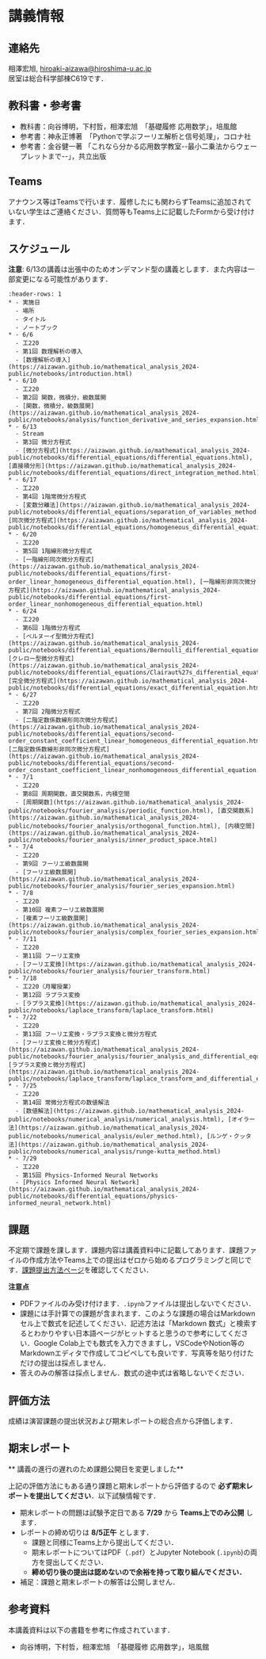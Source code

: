 # 講義情報

## 連絡先
相澤宏旭, hiroaki-aizawa@hiroshima-u.ac.jp  
居室は総合科学部棟C619です．

## 教科書・参考書
- 教科書：向谷博明，下村哲，相澤宏旭　「基礎履修 応用数学」，培風館
- 参考書：神永正博著　「Pythonで学ぶフーリエ解析と信号処理」，コロナ社
- 参考書：金谷健一著  「これなら分かる応用数学教室--最小二乗法からウェープレットまで--」，共立出版 

## Teams
アナウンス等はTeamsで行います．履修したにも関わらずTeamsに追加されていない学生はご連絡ください．質問等もTeams上に記載したFormから受け付けます．

## スケジュール
**注意**:
6/13の講義は出張中のためオンデマンド型の講義とします．また内容は一部変更になる可能性があります．

```{list-table}
:header-rows: 1
* - 実施日
  - 場所
  - タイトル
  - ノートブック
* - 6/6
  - 工220
  - 第1回 数理解析の導入
  - [数理解析の導入](https://aizawan.github.io/mathematical_analysis_2024-public/notebooks/introduction.html)
* - 6/10
  - 工220
  - 第2回 関数，微積分，級数展開
  - [関数，微積分，級数展開](https://aizawan.github.io/mathematical_analysis_2024-public/notebooks/analysis/function_derivative_and_series_expansion.html)
* - 6/13
  - Stream
  - 第3回 微分方程式
  - [微分方程式](https://aizawan.github.io/mathematical_analysis_2024-public/notebooks/differential_equations/differential_equations.html), [直接積分形](https://aizawan.github.io/mathematical_analysis_2024-public/notebooks/differential_equations/direct_integration_method.html), 
* - 6/17
  - 工220
  - 第4回 1階常微分方程式
  - [変数分離法](https://aizawan.github.io/mathematical_analysis_2024-public/notebooks/differential_equations/separation_of_variables_method.html), [同次微分方程式](https://aizawan.github.io/mathematical_analysis_2024-public/notebooks/differential_equations/homogeneous_differential_equation.html)
* - 6/20
  - 工220
  - 第5回 1階線形微分方程式
  - [一階線形同次微分方程式](https://aizawan.github.io/mathematical_analysis_2024-public/notebooks/differential_equations/first-order_linear_homogeneous_differential_equation.html), [一階線形非同次微分方程式](https://aizawan.github.io/mathematical_analysis_2024-public/notebooks/differential_equations/first-order_linear_nonhomogeneous_differential_equation.html)
* - 6/24
  - 工220
  - 第6回 1階微分方程式
  - [ベルヌーイ型微分方程式](https://aizawan.github.io/mathematical_analysis_2024-public/notebooks/differential_equations/Bernoulli_differential_equation.html), [クレロー型微分方程式](https://aizawan.github.io/mathematical_analysis_2024-public/notebooks/differential_equations/Clairaut%27s_differential_equation.html), [完全微分方程式](https://aizawan.github.io/mathematical_analysis_2024-public/notebooks/differential_equations/exact_differential_equation.html)
* - 6/27
  - 工220
  - 第7回 2階微分方程式
  - [二階定数係数線形同次微分方程式](https://aizawan.github.io/mathematical_analysis_2024-public/notebooks/differential_equations/second-order_constant_coefficient_linear_homogeneous_differential_equation.html), [二階定数係数線形非同次微分方程式](https://aizawan.github.io/mathematical_analysis_2024-public/notebooks/differential_equations/second-order_constant_coefficient_linear_nonhomogeneous_differential_equation.html)
* - 7/1
  - 工220
  - 第8回 周期関数，直交関数系，内積空間
  - [周期関数](https://aizawan.github.io/mathematical_analysis_2024-public/notebooks/fourier_analysis/periodic_function.html), [直交関数系](https://aizawan.github.io/mathematical_analysis_2024-public/notebooks/fourier_analysis/orthogonal_function.html), [内積空間](https://aizawan.github.io/mathematical_analysis_2024-public/notebooks/fourier_analysis/inner_product_space.html)
* - 7/4
  - 工220
  - 第9回 フーリエ級数展開
  - [フーリエ級数展開](https://aizawan.github.io/mathematical_analysis_2024-public/notebooks/fourier_analysis/fourier_series_expansion.html)
* - 7/8
  - 工220
  - 第10回 複素フーリエ級数展開
  - [複素フーリエ級数展開](https://aizawan.github.io/mathematical_analysis_2024-public/notebooks/fourier_analysis/complex_fourier_series_expansion.html)
* - 7/11
  - 工220
  - 第11回 フーリエ変換
  - [フーリエ変換](https://aizawan.github.io/mathematical_analysis_2024-public/notebooks/fourier_analysis/fourier_transform.html)
* - 7/18
  - 工220（月曜授業）
  - 第12回 ラプラス変換
  - [ラプラス変換](https://aizawan.github.io/mathematical_analysis_2024-public/notebooks/laplace_transform/laplace_transform.html)
* - 7/22
  - 工220
  - 第13回 フーリエ変換・ラプラス変換と微分方程式
  - [フーリエ変換と微分方程式](https://aizawan.github.io/mathematical_analysis_2024-public/notebooks/fourier_analysis/fourier_analysis_and_differential_equations.html), [ラプラス変換と微分方程式](https://aizawan.github.io/mathematical_analysis_2024-public/notebooks/laplace_transform/laplace_transform_and_differential_equations.html)
* - 7/25
  - 工220
  - 第14回 常微分方程式の数値解法
  - [数値解法](https://aizawan.github.io/mathematical_analysis_2024-public/notebooks/numerical_analysis/numerical_analysis.html), [オイラー法](https://aizawan.github.io/mathematical_analysis_2024-public/notebooks/numerical_analysis/euler_method.html), [ルンゲ・クッタ法](https://aizawan.github.io/mathematical_analysis_2024-public/notebooks/numerical_analysis/runge-kutta_method.html)
* - 7/29
  - 工220
  - 第15回 Physics-Informed Neural Networks
  - [Physics Informed Neural Network](https://aizawan.github.io/mathematical_analysis_2024-public/notebooks/differential_equations/physics-informed_neural_network.html)
```

## 課題
不定期で課題を課します．課題内容は講義資料中に記載してあります．課題ファイルの作成方法やTeams上での提出はゼロから始めるプログラミングと同じです．[課題提出方法ページ](https://ground-zero-programming.github.io/zero-pro2023-public/docs/submission/submission.html)を確認してください．

**注意点**  
- PDFファイルのみ受け付けます．`.ipynb`ファイルは提出しないでください．
- 課題には手計算での課題が含まれます．このような課題の場合はMarkdownセル上で数式を記述してください．記述方法は「Markdown 数式」と検索するとわかりやすい日本語ページがヒットすると思うので参考にしてください．Google Colab上でも数式を入力できますし，VSCodeやNotion等のMarkdownエディタで作成してコピペしても良いです．写真等を貼り付けただけの提出は採点しません．
- 答えのみの解答は採点しません．数式の途中式は省略しないでください．

## 評価方法
成績は演習課題の提出状況および期末レポートの総合点から評価します． 

## 期末レポート
** 講義の進行の遅れのため課題公開日を変更しました**

上記の評価方法にもある通り課題と期末レポートから評価するので **必ず期末レポートを提出してください**．以下試験情報です．
- 期末レポートの問題は試験予定日である **7/29** から **Teams上でのみ公開** します．
- レポートの締め切りは **8/5正午** とします．
  - 課題と同様にTeams上から提出してください．
  - 期末レポートについてはPDF（`.pdf`）とJupyter Notebook (`.ipynb`)の両方を提出してください．
  - **締め切り後の提出は認めないので余裕を持って取り組んでください．**
- 補足：課題と期末レポートの解答は公開しません．

## 参考資料
本講義資料は以下の書籍を参考に作成されています．
- 向谷博明，下村哲，相澤宏旭　「基礎履修 応用数学」，培風館
